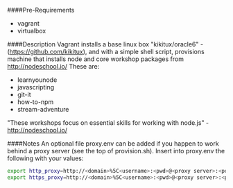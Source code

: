 ####Pre-Requirements
- vagrant
- virtualbox

####Description
Vagrant installs a base linux box "kikitux/oracle6" - (https://github.com/kikitux),  and with a simple shell script, provisions machine 
that installs node and core workshop packages from http://nodeschool.io/
These are:
- learnyounode 
- javascripting 
- git-it 
- how-to-npm 
- stream-adventure

"These workshops focus on essential skills for working with node.js" - http://nodeschool.io/ 

####Notes
An optional file proxy.env can be added if you happen to work behind a proxy server (see the top of provision.sh). Insert into proxy.env the following with your values:
```bash
export http_proxy=http://<domain>%5C<username>:<pwd>@<proxy server>:<port>
export https_proxy=http://<domain>%5C<username>:<pwd>@<proxy server>:<port>
```
